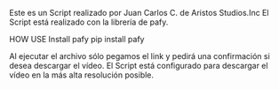 Este es un Script realizado por Juan Carlos C. de Aristos Studios.Inc
El Script está realizado con la librería de pafy.

HOW USE
Install pafy
pip install pafy

Al ejecutar el archivo sólo pegamos el link y pedirá una confirmación si desea descargar el vídeo.
El Script está configurado para descargar el vídeo en la más alta resolución posible.
